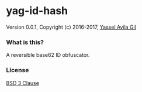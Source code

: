 yag-id-hash
=====

Version 0.0.1, Copyright (c) 2016-2017, [Yassel Avila Gil](http://yasselavila.com)

### What is this?

A reversible base62 ID obfuscator.

### License

[BSD 3 Clause](./LICENSE.txt)
